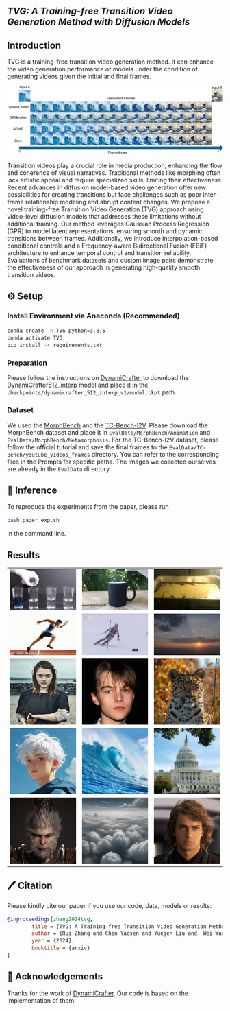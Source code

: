 ## ___***TVG: A Training-free Transition Video Generation Method with Diffusion Models***___

## Introduction

TVG is a training-free transition video generation method. It can enhance the video generation performance of models under the condition of generating videos given the initial and final frames.

![Framework](assets/wave.png)

Transition videos play a crucial role in media production, enhancing the flow and coherence of visual narratives. Traditional methods like morphing often lack artistic appeal and require specialized skills, limiting their effectiveness. Recent advances in diffusion model-based video generation offer new possibilities for creating transitions but face challenges such as poor inter-frame relationship modeling and abrupt content changes. We propose a novel training-free Transition Video Generation (TVG) approach using video-level diffusion models that addresses these limitations without additional training. Our method leverages Gaussian Process Regression (GPR) to model latent representations, ensuring smooth and dynamic transitions between frames. Additionally, we introduce interpolation-based conditional controls and a Frequency-aware Bidirectional Fusion (FBiF) architecture to enhance temporal control and transition reliability. Evaluations of benchmark datasets and custom image pairs demonstrate the effectiveness of our approach in generating high-quality smooth transition videos.


## ⚙️ Setup


### Install Environment via Anaconda (Recommended)
```bash
conda create -n TVG python=3.8.5
conda activate TVG
pip install -r requirements.txt
```

### Preparation
Please follow the instructions on [DynamiCrafter](https://github.com/Doubiiu/DynamiCrafter) to download the [DynamiCrafter512_interp](https://huggingface.co/Doubiiu/DynamiCrafter_512_Interp/blob/main/model.ckpt) model and place it in the `checkpoints/dynamicrafter_512_interp_v1/model.ckpt` path.

### Dataset
We used the [MorphBench](https://github.com/Kevin-thu/DiffMorpher) and the [TC-Bench-I2V](https://github.com/weixi-feng/TC-Bench/). Please download the MorphBench dataset and place it in `EvalData/MorphBench/Animation` and `EvalData/MorphBench/Metamorphosis`. For the TC-Bench-I2V dataset, please follow the official tutorial and save the final frames to the `EvalData/TC-Bench/youtube_videos_frames` directory. You can refer to the corresponding files in the Prompts for specific paths. The images we collected ourselves are already in the `EvalData` directory.

## 💫 Inference

To reproduce the experiments from the paper, please run
```bash
bash paper_exp.sh
```
in the command line.

## Results


|  |  |  |
|----------|----------|----------|
| ![GIF 1](assets/Ours/00011-00000.gif) | ![GIF 2](assets/Ours/00020-00000.gif) | ![GIF 3](assets/Ours/00041-00000.gif) |
| ![GIF 4](assets/Ours/a_02.gif) | ![GIF 5](assets/Ours/a_03.gif) | ![GIF 6](assets/Ours/sun_set_0_sample0_2024-08-12-14-46-23.gif) |
| ![GIF 7](assets/Ours/arya_0_sample0_2024-08-05-11-39-47.gif) | ![GIF 8](assets/Ours/leo_0_sample0_2024-08-02-18-37-54.gif) | ![GIF 9](assets/Ours/leo_cat_0_sample0_2024-08-12-15-30-11.gif) |
| ![GIF 10](assets/Ours/man_spiderman_0_sample0_2024-08-12-15-28-54.gif) | ![GIF 11](assets/Ours/wave_0_sample0_2024-08-02-19-49-05.gif) | ![GIF 12](assets/Ours/whitehouse_church_0_sample0_2024-08-05-11-46-14.gif) |
| ![GIF 13](assets/Ours/wukong_0_sample0_2024-08-12-15-31-28.gif) | ![GIF 14](assets/Ours/clouds_fields_0_sample0_2024-08-12-15-27-37.gif)         |  ![GIF 15](assets/Ours/anakin_0_sample0_2024-08-05-11-10-40.gif)        |



## 🖊️ Citation

Please kindly cite our paper if you use our code, data, models or results:
```bibtex
@inproceedings{zhang2024tvg,
        title = {TVG: A Training-free Transition Video Generation Method with Diffusion Models},
        author = {Rui Zhang and Chen Yaosen and Yuegen Liu and  Wei Wang and Xuming Wen and  Hongxia Wang},
        year = {2024},
        booktitle = {arxiv}
}
```





## 💞 Acknowledgements
Thanks for the work of [DynamiCrafter](https://github.com/Doubiiu/DynamiCrafter). Our code is based on the implementation of them.